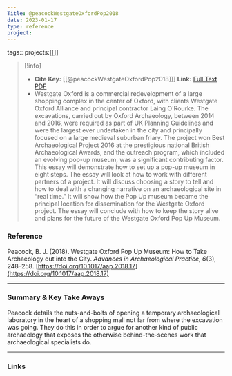 ```yaml
---
Title: @peacockWestgateOxfordPop2018
date: 2023-01-17
type: reference
project:
---
```


tags::
projects:[[]]

> [!info]
> - **Cite Key:** [[@peacockWestgateOxfordPop2018]]]  **Link:** [Full Text PDF](file:///Users/shawngraham/Zotero/storage/4CR867UK/Graham%20and%20Huffer%20-%202018%20-%20Fleshing%20Out%20the%20Bones%20Studying%20the%20Human%20Remains.pdf)
> - Westgate Oxford is a commercial redevelopment of a large shopping complex in the center of Oxford, with clients Westgate Oxford Alliance and principal contractor Laing O'Rourke. The excavations, carried out by Oxford Archaeology, between 2014 and 2016, were required as part of UK Planning Guidelines and were the largest ever undertaken in the city and principally focused on a large medieval suburban friary. The project won Best Archaeological Project 2016 at the prestigious national British Archaeological Awards, and the outreach program, which included an evolving pop-up museum, was a significant contributing factor. This essay will demonstrate how to set up a pop-up museum in eight steps. The essay will look at how to work with different partners of a project. It will discuss choosing a story to tell and how to deal with a changing narrative on an archaeological site in “real time.” It will show how the Pop Up museum became the principal location for dissemination for the Westgate Oxford project. The essay will conclude with how to keep the story alive and plans for the future of the Westgate Oxford Pop Up Museum.

### Reference 

Peacock, B. J. (2018). Westgate Oxford Pop Up Museum: How to Take Archaeology out into the City. _Advances in Archaeological Practice_, _6_(3), 248–258. [https://doi.org/10.1017/aap.2018.17](https://doi.org/10.1017/aap.2018.17)

---

### Summary & Key Take Aways

Peacock details the nuts-and-bolts of opening a temporary archaeological laboratory in the heart of a shopping mall not far from where the excavation was going. They do this in order to argue for another kind of public archaeology that exposes the otherwise behind-the-scenes work that archaeological specialists do.

--- 

### Links
